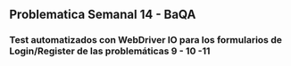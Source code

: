 ## Problematica Semanal 14 - BaQA

### Test automatizados con WebDriver IO para los formularios de Login/Register de las problemáticas 9 - 10 -11